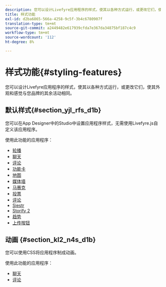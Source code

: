 ```yaml
---
description: 您可以设计Livefyre应用程序的样式，使其以各种方式运行，或更改它们，使其外观和感觉与您品牌的其余活动相同。
title: 样式功能
exl-id: d2ba6865-566a-4258-9c5f-3b4c6780907f
translation-type: tm+mt
source-git-commit: a2449482e617939cfda7e367da34875bf187c4c9
workflow-type: tm+mt
source-wordcount: '112'
ht-degree: 8%

---
```


# 样式功能{#styling-features}

您可以设计Livefyre应用程序的样式，使其以各种方式运行，或更改它们，使其外观和感觉与您品牌的其余活动相同。

## 默认样式{#section_yjl_rfs_d1b}

您可以在App Designer中的Studio中设置应用程序样式，无需使用Livefyre.js自定义该应用程序。

使用此功能的应用程序：

* [轮播](/help/using/c-about-apps/c-carousel-app/c-carousel-app.md#c_carousel_app)
* [聊天](/help/using/c-about-apps/c-chat-app/c-chat-app.md#c_chat_app)
* [评论](/help/using/c-about-apps/c-comments/c-comments.md)
* [功能卡](/help/using/c-about-apps/c-feature-card-app/c-feature-card-app.md#c_feature_card_app)
* [地图](/help/using/c-about-apps/c-map-app/c-map-app.md#c_map_app)
* [媒体墙](/help/using/c-about-apps/c-media-wall-app/c-media-wall-app.md#c_media_wall_app)
* [马赛克](/help/using/c-about-apps/c-mosaic-app/c-mosaic-app.md#c_mosaic_app)
* [投票](/help/using/c-about-apps/c-polls-app/c-polls-app.md#c_polls_app)
* [评论](/help/using/c-about-apps/c-reviews-app/c-reviews-app.md#c_reviews_app)
* [Siestr](/help/using/c-about-apps/c-sidenotes-app/c-sidenotes-app.md#c_sidenotes_app)
* [Storify 2](/help/using/c-about-apps/c-storify2/c-storify2.md#c_storify2)
* [趋势](/help/using/c-about-apps/c-trending-app/c-trending-app.md#c_trending_app)
* [上传按钮](/help/using/c-about-apps/c-upload-button-app/c-upload-button-app.md#c_upload_button_app)

## 动画 {#section_kl2_n4s_d1b}

您可以使用CSS将应用程序制成动画。

使用此功能的应用程序：

* [聊天](/help/using/c-about-apps/c-chat-app/c-chat-app.md#c_chat_app)
* [评论](/help/using/c-about-apps/c-comments/c-comments.md)
